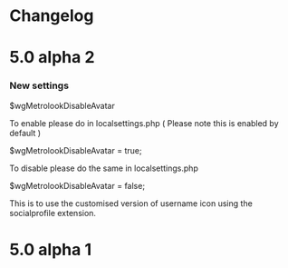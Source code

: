 Changelog
=========


5.0 alpha 2
===

### New settings

$wgMetrolookDisableAvatar

To enable please do in localsettings.php
( Please note this is enabled by default )

$wgMetrolookDisableAvatar = true;

To disable please do the same in localsettings.php

$wgMetrolookDisableAvatar = false;

This is to use the customised version of username icon using the socialprofile extension.


5.0 alpha 1
===

